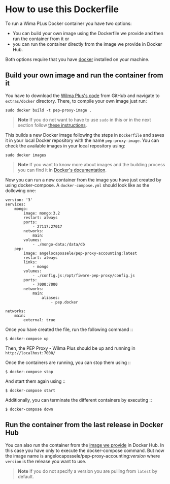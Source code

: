 # How to use this Dockerfile

To run a Wima PLus Docker container you have two options: 

- You can build your own image using the Dockerfile we provide and then run the container from it or
- you can run the container directly from the image we provide in Docker Hub.

Both options require that you have [docker](https://docs.docker.com/installation/) installed on your machine.

## Build your own image and run the container from it

You have to download the [Wilma Plus's code](https://github.com/caposseleDigicat/fiware-pep-proxy) from GitHub and navigate to `extras/docker` directory. There, to compile your own image just run:

	sudo docker build -t pep-proxy-image .


> **Note**
> If you do not want to have to use `sudo` in this or in the next section follow [these instructions](https://docs.docker.com/installation/ubuntulinux/#create-a-docker-group).

This builds a new Docker image following the steps in `Dockerfile` and saves it in your local Docker repository with the name `pep-proxy-image`. You can check the available images in your local repository using: 

	sudo docker images


> **Note**
> If you want to know more about images and the building process you can find it in [Docker's documentation](https://docs.docker.com/userguide/dockerimages/).

Now you can run a new container from the image you have just created by using docker-compose. A `docker-compose.yml` should look like as the dollowing one: 

```
version: '3'
services:
    mongo:
        image: mongo:3.2
        restart: always
        ports:
            - 27117:27017
        networks:
            main:
        volumes:
            - ./mongo-data:/data/db
    pep:
        image: angelocapossele/pep-proxy-accounting:latest
        restart: always
        links:
            - mongo
        volumes:
            - ./config.js:/opt/fiware-pep-proxy/config.js
        ports:
            - 7000:7000
        networks:
            main:
                aliases:
                    - pep.docker

networks:
    main:
        external: true
```

Once you have created the file, run the following command ::

    $ docker-compose up

Then, the PEP Proxy - Wilma Plus should be up and running in `http://localhost:7000/`

Once the containers are running, you can stop them using ::

    $ docker-compose stop

And start them again using ::

    $ docker-compose start

Additionally, you can terminate the different containers by executing ::

    $ docker-compose down

## Run the container from the last release in Docker Hub

You can also run the container from the [image we provide](https://hub.docker.com/r/angelocapossele/pep-proxy-accounting/) in Docker Hub. In this case you have only to execute the docker-compose command. But now the image name is angelocapossele/pep-proxy-accounting:*version* where `version` is the release you want to use.

> **Note**
> If you do not specify a version you are pulling from `latest` by default.
